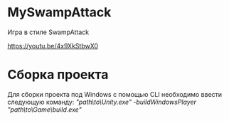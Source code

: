 # MySwampAttack
Игра в стиле SwampAttack

https://youtu.be/4x9XkStbwX0

# Сборка проекта
Для сборки проекта под Windows с помощью CLI необходимо ввести следующую команду: 
*"path\to\Unity.exe" -buildWindowsPlayer "path\to\Game\build.exe"*

